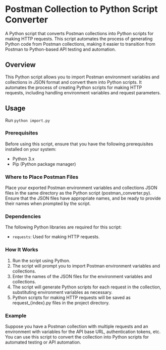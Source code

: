 # Postman Collection to Python Script Converter

A Python script that converts Postman collections into Python scripts for making HTTP requests. This script automates the process of generating Python code from Postman collections, making it easier to transition from Postman to Python-based API testing and automation.

## Overview

This Python script allows you to import Postman environment variables and collections in JSON format and convert them into Python scripts. It automates the process of creating Python scripts for making HTTP requests, including handling environment variables and request parameters.

## Usage
Run ```python import.py```

### Prerequisites

Before using this script, ensure that you have the following prerequisites installed on your system:

- Python 3.x
- Pip (Python package manager)

### Where to Place Postman Files
Place your exported Postman environment variables and collections JSON files in the same directory as the Python script (postman_converter.py). Ensure that the JSON files have appropriate names, and be ready to provide their names when prompted by the script.

### Dependencies
The following Python libraries are required for this script:
- `requests`: Used for making HTTP requests.

### How It Works
1. Run the script using Python.
2. The script will prompt you to import Postman environment variables and collections.
3. Enter the names of the JSON files for the environment variables and collections.
4. The script will generate Python scripts for each request in the collection, substituting environment variables as necessary.
5. Python scripts for making HTTP requests will be saved as request_{index}.py files in the project directory.

### Example
Suppose you have a Postman collection with multiple requests and an environment with variables for the API base URL, authentication tokens, etc. You can use this script to convert the collection into Python scripts for automated testing or API automation.